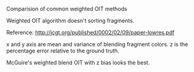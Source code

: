 Comparision of common weighted OIT methods

Weighted OIT algorithm doesn't sorting fragments.

Reference:
http://jcgt.org/published/0002/02/09/paper-lowres.pdf

x and y axis are mean and variance of blending fragment colors. z is the percentage error relative to the ground truth.

McGuire's weighted blend OIT with z bias looks the best.
